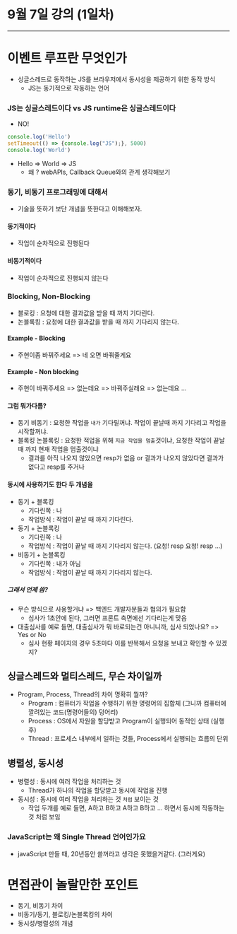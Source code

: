 # 9월 7일 강의 (1일차)
-----------------
# 이벤트 루프란 무엇인가
- 싱글스레드로 동작하는 JS를 브라우저에서 동시성을 제공하기 위한 동작 방식
  - JS는 동기적으로 작동하는 언어

### JS는 싱글스레드이다 vs JS runtime은 싱글스레드이다
- NO!
```js
console.log('Hello')
setTimeout(() => {console.log("JS");}, 5000)
console.log('World')
```
- Hello => World => JS
  - 왜 ? webAPIs, Callback Queue와의 관계 생각해보기

### 동기, 비동기 프로그래밍에 대해서
- 기술을 뜻하기 보단 개념을 뜻한다고 이해해보자.
#### 동기적이다
- 작업이 순차적으로 진행된다

#### 비동기적이다
- 작업이 순차적으로 진행되지 않는다

### Blocking, Non-Blocking
- 블로킹 : 요청에 대한 결과값을 받을 때 까지 기다린다.
- 논블록킹 : 요청에 대한 결과값을 받을 때 까지 기다리지 않는다.

#### Example - Blocking
- 주현이좀 바꿔주세요 => 네 오면 바꿔줄게요

#### Example - Non blocking
- 주현이 바꿔주세요 => 없는데요 => 바꿔주실래요 => 없는데요 ...

#### 그럼 뭐가다름?
- 동기 비동기 : 요청한 작업을 `내가` 기다릴꺼냐. 작업이 끝날때 까지 기다리고 작업을 시작할꺼냐.
- 블록킹 논블록킹 : 요청한 적업을 위해 `지금 작업을 멈출`것이냐, 요청한 작업이 끝날 때 까지 현재 작업을 멈출것이냐
  - 결과를 아직 나오지 않았으면 resp가 없음 or 결과가 나오지 않았다면 결과가 없다고 resp를 주거나

#### 동시에 사용하기도 한다 두 개념을
- 동기 + 블록킹
  - 기다린쪽 : 나
  - 작업방식 : 작업이 끝날 때 까지 기다린다.
- 동기 + 논블록킹
  - 기다린쪽 : 나
  - 작업방식 : 작업이 끝날 때 까지 기다리지 않는다. (요청! resp 요청! resp ...)
- 비동기 + 논블록킹
  - 기다린쪽 : 내가 아님
  - 작업방식 : 작업이 끝날 때 까지 기다리지 않는다.

##### 그래서 언제 씀?
- 무슨 방식으로 사용할거냐 => 백엔드 개발자분들과 협의가 필요함
  - 심사가 1초안에 된다, 그러면 프론트 측면에선 기다리는게 맞음
- 대출심사를 예로 들면, 대출심사가 뭐 바로되는건 아니니까, 심사 되었나요? => Yes or No
  - 심사 현황 페이지의 경우 5초마다 이를 반복해서 요청을 보내고 확인할 수 있겠지?

## 싱글스레드와 멀티스레드, 무슨 차이일까
- Program, Process, Thread의 차이 명확히 뭘까?
  - Program : 컴퓨터가 작업을 수행하기 위한 명령어의 집합체 (그니까 컴퓨터에 깔려있는 코드(명령어들의) 덩어리)
  - Process : OS에서 자원을 할당받고 Program이 실행되어 동적인 상태 (실행 후)
  - Thread : 프로세스 내부에서 일하는 것들, Process에서 실행되는 흐름의 단위

## 병렬성, 동시성
- 병렬성 : 동시에 여러 작업을 처리하는 것
  - Thread가 하나의 작업을 할당받고 동시에 작업을 진행
- 동시성 : 동시에 여러 작업을 처리하는 것 `처럼` 보이는 것
  - 작업 두개를 예로 들면, A하고 B하고 A하고 B하고 ... 하면서 동시에 작동하는 것 처럼 보임

### JavaScript는 왜 Single Thread 언어인가요
- javaScript 만들 때, 20년동안 쓸꺼라고 생각은 못했을거같다. (그러게요)

# 면접관이 놀랄만한 포인트
- 동기, 비동기 차이
- 비동기/동기, 블로킹/논블록킹의 차이
- 동시성/병렬성의 개념